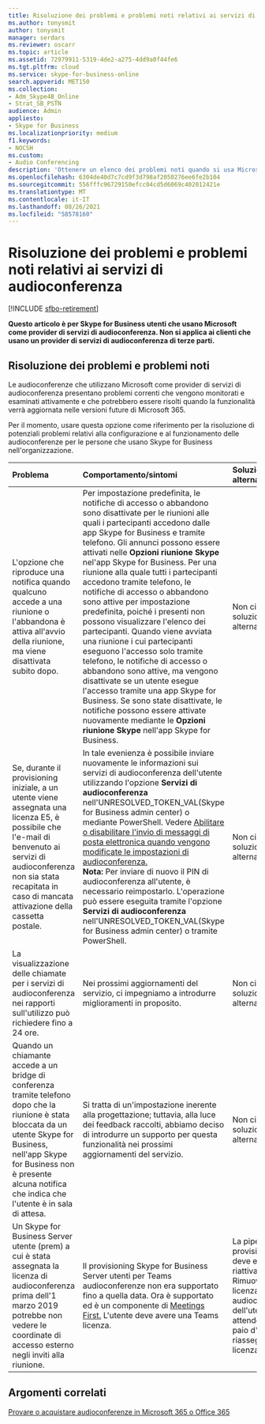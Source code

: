 ```yaml
---
title: Risoluzione dei problemi e problemi noti relativi ai servizi di audioconferenza
ms.author: tonysmit
author: tonysmit
manager: serdars
ms.reviewer: oscarr
ms.topic: article
ms.assetid: 72979911-5319-4de2-a275-4dd9a0f44fe6
ms.tgt.pltfrm: cloud
ms.service: skype-for-business-online
search.appverid: MET150
ms.collection:
- Adm_Skype4B_Online
- Strat_SB_PSTN
audience: Admin
appliesto:
- Skype for Business
ms.localizationpriority: medium
f1.keywords:
- NOCSH
ms.custom:
- Audio Conferencing
description: 'Ottenere un elenco dei problemi noti quando si usa Microsoft come provider di conferenze telefoniche con accesso esterno, lo stato e alcune soluzioni alternative. '
ms.openlocfilehash: 6304de40d7c7cd9f3d798af2050276ee6fe2b104
ms.sourcegitcommit: 556fffc96729150efcc04cd5d6069c402012421e
ms.translationtype: MT
ms.contentlocale: it-IT
ms.lasthandoff: 08/26/2021
ms.locfileid: "58578160"
---
```

# <a name="audio-conferencing-troubleshooting-and-known-issues"></a>Risoluzione dei problemi e problemi noti relativi ai servizi di audioconferenza

[!INCLUDE [sfbo-retirement](../../Hub/includes/sfbo-retirement.md)]

 **Questo articolo è per Skype for Business utenti che usano Microsoft come provider di servizi di audioconferenza. Non si applica ai clienti che usano un provider di servizi di audioconferenza di terze parti.**
  
## <a name="troubleshooting-and-known-issues"></a>Risoluzione dei problemi e problemi noti

Le audioconferenze che utilizzano Microsoft come provider di servizi di audioconferenza presentano problemi correnti che vengono monitorati e esaminati attivamente e che potrebbero essere risolti quando la funzionalità verrà aggiornata nelle versioni future di Microsoft 365.
  
Per il momento, usare questa opzione come riferimento per la risoluzione di potenziali problemi relativi alla configurazione e al funzionamento delle audioconferenze per le persone che usano Skype for Business nell'organizzazione.

|**Problema**|**Comportamento/sintomi**|**Soluzione alternativa nota**|**Data di scoperta**|
|:-----|:-----|:-----|:-----|
|L'opzione che riproduce una notifica quando qualcuno accede a una riunione o l'abbandona è attiva all'avvio della riunione, ma viene disattivata subito dopo.  <br/> |Per impostazione predefinita, le notifiche di accesso o abbandono sono disattivate per le riunioni alle quali i partecipanti accedono dalle app Skype for Business e tramite telefono. Gli annunci possono essere attivati nelle **Opzioni riunione Skype** nel'app Skype for Business. Per una riunione alla quale tutti i partecipanti accedono tramite telefono, le notifiche di accesso o abbandono sono attive per impostazione predefinita, poiché i presenti non possono visualizzare l'elenco dei partecipanti. Quando viene avviata una riunione i cui partecipanti eseguono l'accesso solo tramite telefono, le notifiche di accesso o abbandono sono attive, ma vengono disattivate se un utente esegue l'accesso tramite una app Skype for Business. Se sono state disattivate, le notifiche possono essere attivate nuovamente mediante le **Opzioni riunione Skype** nell'app Skype for Business. <br/> |Non ci sono soluzioni alternative.  <br/> |30/8/2017  <br/> |
|Se, durante il provisioning iniziale, a un utente viene assegnata una licenza E5, è possibile che l'e-mail di benvenuto ai servizi di audioconferenza non sia stata recapitata in caso di mancata attivazione della cassetta postale.  <br/> |In tale evenienza è possibile inviare nuovamente le informazioni sui servizi di audioconferenza dell'utente utilizzando l'opzione **Servizi di audioconferenza** nell'UNRESOLVED_TOKEN_VAL(Skype for Business admin center) o mediante PowerShell. Vedere [Abilitare o disabilitare l'invio di messaggi di posta elettronica quando vengono modificate le impostazioni di audioconferenza.](enable-or-disable-sending-emails-when-their-settings-change.md)  <br/> **Nota:** Per inviare di nuovo il PIN di audioconferenza all'utente, è necessario reimpostarlo. L'operazione può essere eseguita tramite l'opzione **Servizi di audioconferenza** nell'UNRESOLVED_TOKEN_VAL(Skype for Business admin center) o tramite PowerShell.          |Non ci sono soluzioni alternative.  <br/> |30/8/2017  <br/> |
|La visualizzazione delle chiamate per i servizi di audioconferenza nei rapporti sull'utilizzo può richiedere fino a 24 ore.  <br/> |Nei prossimi aggiornamenti del servizio, ci impegniamo a introdurre miglioramenti in proposito.  <br/> |Non ci sono soluzioni alternative.  <br/> |30/8/2017  <br/> |
|Quando un chiamante accede a un bridge di conferenza tramite telefono dopo che la riunione è stata bloccata da un utente Skype for Business, nell'app Skype for Business non è presente alcuna notifica che indica che l'utente è in sala di attesa.  <br/> |Si tratta di un'impostazione inerente alla progettazione; tuttavia, alla luce dei feedback raccolti, abbiamo deciso di introdurre un supporto per questa funzionalità nei prossimi aggiornamenti del servizio.  <br/> |Non ci sono soluzioni alternative.  <br/> |30/8/2017  <br/> |
|Un Skype for Business Server utente (prem) a cui è stata assegnata la licenza di audioconferenza prima dell'1 marzo 2019 potrebbe non vedere le coordinate di accesso esterno negli inviti alla riunione.  <br/> |Il provisioning Skype for Business Server utenti per Teams audioconferenze non era supportato fino a quella data. Ora è supportato ed è un componente di [Meetings First.](/microsoftteams/meetings-first) L'utente deve avere una Teams licenza.  <br/> |La pipeline di provisioning deve essere riattivata. Rimuovere la licenza di audioconferenza dell'utente, attendere un paio d'ore e riassegnare la licenza.  <br/> |3/1/2019  <br/> |
   
## <a name="related-topics"></a>Argomenti correlati

[Provare o acquistare audioconferenze in Microsoft 365 o Office 365](../audio-conferencing-in-office-365/try-or-purchase-audio-conferencing-in-office-365.md)

